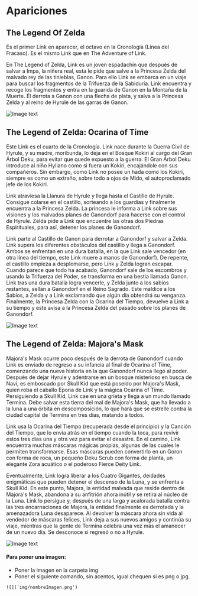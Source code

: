 # Apariciones
 
## The Legend Of Zelda

Es el primer Link en aparecer, el octavo en la Cronología (Línea del Fracaso). Es el mismo Link que en The Adventure of Link.

En The Legend of Zelda, Link es un joven espadachín que después de salvar a Impa, la niñera real, esta le pide que salve a la Princesa Zelda del malvado rey de las tinieblas, Ganon. Para ello Link se embarca en un viaje para buscar los fragmentos de la Trifuerza de la Sabiduría. Link encuentra y recoge los fragmentos y entra en la guarida de Ganon en la Montaña de la Muerte. Él derrota a Ganon con una flecha de plata, y salva a la Princesa Zelda y al reino de Hyrule de las garras de Ganon.


![Image text](https://github.com/Ucastro20/git_gihub_gen43/blob/master/img/Link_TLOZ.jpg)


## The Legend of Zelda: Ocarina of Time

Este Link es el cuarto de la Cronología. Link nace durante la Guerra Civil de Hyrule, y su madre, moribunda, lo deja en el Bosque Kokiri al cargo del Gran Árbol Deku, para evitar que quede expuesto a la guerra. El Gran Árbol Deku introduce al niño Hyliano como si fuera un Kokiri, encajándole con sus compañeros. Sin embargo, como Link no posee un hada como los Kokiri, siempre es como un extraño, sobre todo a ojos de Mido, el autoproclamado jefe de los Kokiri.

Link atraviesa la Llanura de Hyrule y llega hasta el Castillo de Hyrule. Consigue colarse en el castillo, sorteando a los guardias y finalmente encuentra a la Princesa Zelda. La princesa le informa a Link sobre sus visiones y los malvados planes de Ganondorf para hacerse con el control de Hyrule. Zelda pide a Link que encuentre las otras dos Piedras Espirituales, para así, detener los planes de Ganondorf.

Link parte al Castillo de Ganon para derrotar a Ganondorf y salvar a Zelda. Link supera los diferentes obstáculos del castillo y llega a Ganondorf. Ambos se enfrentan en una dura batalla, en la que Link sale vencedor (en otra línea del tiempo, este Link muere a manos de Ganondorf). De repente, el castillo empieza a desplomarse, pero Link y Zelda logran escapar. Cuando parece que todo ha acabado, Ganondorf sale de los escombros y usando la Trifuerza del Poder, se transforma en una bestia llamada Ganon. Link tras una dura batalla logra vencerle, y Zelda junto a los sabios restantes, sellan a Ganondorf en el Reino Sagrado. Este maldice a los Sabios, a Zelda y a Link exclamando que algún día obtendrá su venganza. Finalmente, la Princesa Zelda con la Ocarina del Tiempo, devuelve a Link a su tiempo y este avisa a la Princesa Zelda del pasado sobre los planes de Ganondorf.


![Image text](https://github.com/Ucastro20/git_gihub_gen43/blob/master/img/Link_OofT.jpg)

## The Legend of Zelda: Majora's Mask

Majora's Mask ocurre poco después de la derrota de Ganondorf cuando Link es enviado de regreso a su infancia al final de Ocarina of Time, comenzando una nueva historia en la que Ganondorf nunca llegó al poder. Después de dejar Hyrule y adentrarse en un bosque misterioso en busca de Navi, es emboscado por Skull Kid que está poseído por Majora's Mask, quien roba el caballo Epona de Link y la mágica Ocarina of Time. Persiguiendo a Skull Kid, Link cae en una grieta y llega a un mundo llamado Termina. Debe salvar esta tierra del mal de Majora's Mask, que ha llevado a la luna a una órbita en descomposición, lo que hará que se estrelle contra la ciudad capital de Termina en tres días, matando a todos. 

Link usa la Ocarina del Tiempo (recuperada desde el principio) y la Canción del Tiempo, que lo envía atrás en el tiempo cuando la toca, para revivir estos tres días una y otra vez para evitar el desastre. En el camino, Link encuentra muchas máscaras mágicas propias, algunas de las cuales le permiten transformarse. Esas máscaras pueden convertirlo en un Goron con forma de roca, un pequeño Deku Scrub con forma de planta, un elegante Zora acuático o el poderoso Fierce Deity Link.

Eventualmente, Link logra liberar a los Cuatro Gigantes, deidades enigmáticas que pueden detener el descenso de la Luna, y se enfrenta a Skull Kid. En este punto, Majora, la entidad malvada que reside dentro de Majora's Mask, abandona a su anfitrión ahora inútil y se retira al núcleo de la Luna. Link lo persigue y, después de una larga y acalorada batalla contra las tres encarnaciones de Majora, la entidad finalmente es derrotada y la amenazadora Luna desaparece. Al devolver la máscara ahora sin vida al vendedor de máscaras felices, Link deja a sus nuevos amigos y continúa su viaje, mientras que la gente de Termina celebra una vez más el amanecer de un nuevo día. Se desconoce si regresó o no a Hyrule.

![Image text](https://github.com/Ucastro20/git_gihub_gen43/blob/master/img/Link_MsMk.jpg)

#### Para poner una imagen: 

- Poner la imagen en la carpeta img
- Poner el siguiente comando, sin acentos, igual chequen si es png o jpg.

`![]('img/nombreImagen.png')`
